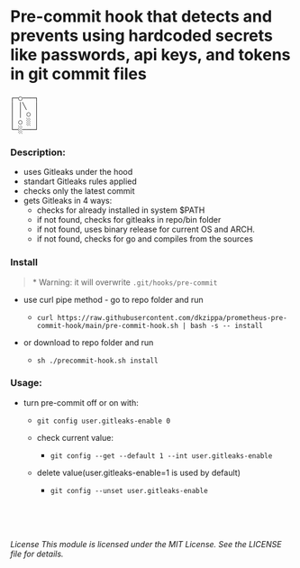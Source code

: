 # Pre-commit hook that detects and prevents using hardcoded secrets like passwords, api keys, and tokens in git commit files

```
┌─○───┐
│ │╲  │
│ │ ○ │
│ ○ ░ │
└─░───┘
```

### Description:
- uses Gitleaks under the hood
- standart Gitleaks rules applied
- checks only the latest commit
- gets Gitleaks in 4 ways:
  - checks for already installed in system $PATH 
  - if not found, checks for gitleaks in repo/bin folder
  - if not found, uses binary release for current OS and ARCH. 
  - if not found, checks for go and compiles from the sources

### Install
  > \* Warning: it will overwrite `.git/hooks/pre-commit`
- use curl pipe method - go to repo folder and run 
  - `curl https://raw.githubusercontent.com/dkzippa/prometheus-pre-commit-hook/main/pre-commit-hook.sh | bash -s -- install`

- or download to repo folder and run 
    - `sh ./precommit-hook.sh install`
    

### Usage:

- turn pre-commit off or on with: 
  - `git config user.gitleaks-enable 0`

  - check current value: 
    - `git config --get --default 1 --int user.gitleaks-enable`
  - delete value(user.gitleaks-enable=1 is used by default)
    - `git config --unset user.gitleaks-enable`

<br/>
<br/>
<br/>

_License
This module is licensed under the MIT License. See the LICENSE file for details._
